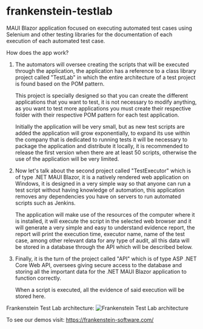 # frankenstein-testlab
MAUI Blazor application focused on executing automated test cases using Selenium and other testing libraries for the documentation of each execution of each automated test case.

How does the app work?

1. The automators will oversee creating the scripts that will be executed through the application, the application has a reference to a class library project called "TestLab" in which the entire architecture of a test project is found based on the POM pattern.

   This project is specially designed so that you can create the different applications that you want to test, it is not necessary to modify anything, as you want to test more applications you must create their respective folder with their respective POM pattern for each test application.
   
   Initially the application will be very small, but as new test scripts are added the application will grow exponentially, to expand its use within the company that is dedicated to running tests it will be necessary to package the application and distribute it locally, it is recommended to release the first version when there are at least 50 scripts, otherwise the use of the application will be very limited.
   
2. Now let's talk about the second project called "TestExecutor" which is of type .NET MAUI Blazor, it is a natively rendered web application on Windows, it is designed in a very simple way so that anyone can run a test script without having knowledge of automation, this application removes any dependencies you have on servers to run automated scripts such as Jenkins.

   The application will make use of the resources of the computer where it is installed, it will execute the script in the selected web browser and it will generate a very simple and easy to understand evidence report, the report will print the execution time, executor name, name of the test case, among other relevant data for any type of audit, all this data will be stored in a database through the API which will be described below.
   
3. Finally, it is the turn of the project called "API" which is of type ASP .NET Core Web API, oversees giving secure access to the database and storing all the important data for the .NET MAUI Blazor application to function correctly.

   When a script is executed, all the evidence of said execution will be stored here.
   
Frankenstein Test Lab architecture: ![Frankenstein Test Lab architecture](https://github.com/Frank-296/frankenstein-testlab/assets/128120916/480a42d6-743b-4419-b124-56f65e0695c9)

To see our demos visit: https://frankenstein-software.com/
